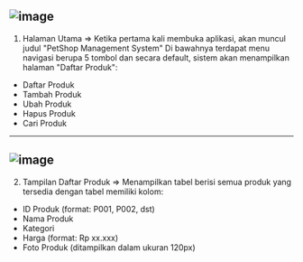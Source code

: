 ![image](https://github.com/user-attachments/assets/6c2f5779-ce2b-4139-9414-8fcb60f29f58)
---
1. Halaman Utama => Ketika pertama kali membuka aplikasi, akan muncul judul "PetShop Management System"
Di bawahnya terdapat menu navigasi berupa 5 tombol dan secara default, sistem akan menampilkan halaman "Daftar Produk":
- Daftar Produk
- Tambah Produk
- Ubah Produk
- Hapus Produk
- Cari Produk

---
![image](https://github.com/user-attachments/assets/7334a561-9dcc-46f1-a740-d1957cf7832f)
---
2. Tampilan Daftar Produk => Menampilkan tabel berisi semua produk yang tersedia dengan tabel memiliki kolom:
- ID Produk (format: P001, P002, dst)
- Nama Produk
- Kategori
- Harga (format: Rp xx.xxx)
- Foto Produk (ditampilkan dalam ukuran 120px)
